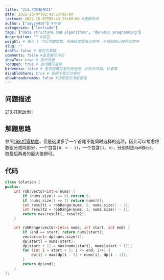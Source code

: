 ```yaml
---
title: "213.打家劫舍II"
date: 2022-10-07T02:43:23+08:00
lastmod: 2022-10-07T02:43:23+08:00 #更新时间
author: ["zwyyy456"] #作者
categories: ["leetcode"]
tags: ["data structure and algorithms", "dynamic programming"]
description: "" #描述
weight: # 输入 1 可以顶置文章，用来给文章展示排序，不填就默认按时间排序
slug: ""
draft: false # 是否为草稿
comments: false #是否展示评论
showToc: true # 显示目录
TocOpen: true # 自动展开目录
hidemeta: false # 是否隐藏文章的元信息，如发布日期、作者等
disableShare: true # 底部不显示分享栏
showbreadcrumbs: false #顶部显示当前路径
---
```

## 问题描述
[213.打家劫舍II](https://leetcode.cn/problems/house-robber-ii/)

## 解题思路
参照[198.打家劫舍](https://zwyyy456.vercel.app/zh/posts/tech/198.house-robber/)，但是这里多了一个首尾不能同时选择的选项，因此可以考虑将数组分成两部分，一个包含`[0, n - 1)`，一个包含`[1, n)`，分别对应`dp0`和`dp1`，取最后两者的最大值即可。

## 代码
```cpp
class Solution {
public:
    int rob(vector<int>& nums) {
        if (nums.size() == 0) return 0;
        if (nums.size() == 1) return nums[0];
        int result1 = robRange(nums, 0, nums.size() - 2); 
        int result2 = robRange(nums, 1, nums.size() - 1); 
        return max(result1, result2);
    }

    int robRange(vector<int>& nums, int start, int end) {
        if (end == start) return nums[start];
        vector<int> dp(nums.size());
        dp[start] = nums[start];
        dp[start + 1] = max(nums[start], nums[start + 1]);
        for (int i = start + 2; i <= end; i++) {
            dp[i] = max(dp[i - 2] + nums[i], dp[i - 1]);
        }
        return dp[end];
    }
};
```


